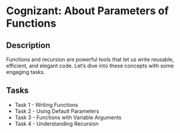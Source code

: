 # Cognizant: About Parameters of Functions

## Description

Functions and recursion are powerful tools that let us write reusable, efficient, and elegant code. Let’s dive into these concepts with some engaging tasks.

## Tasks

- Task 1 - Writing Functions
- Task 2 - Using Default Parameters
- Task 3 - Functions with Variable Arguments
- Task 4 - Understanding Recursion
